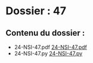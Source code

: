 # Dossier : 47
 
 ## Contenu du dossier : 
- 24-NSI-47.pdf [24-NSI-47.pdf](./24-NSI-47.pdf)
- 24-NSI-47.py [24-NSI-47.py](./24-NSI-47.py)
